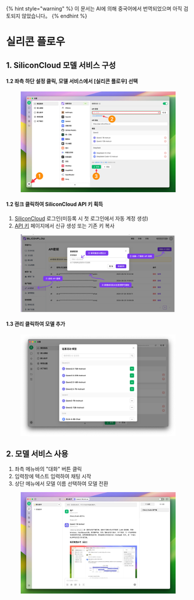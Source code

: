 
{% hint style="warning" %}
이 문서는 AI에 의해 중국어에서 번역되었으며 아직 검토되지 않았습니다。
{% endhint %}

# 실리콘 플로우

## 1. SiliconCloud 모델 서비스 구성 <a href="#id-2-siliconcloud" id="id-2-siliconcloud"></a>

#### [​](https://docs.siliconflow.cn/usercases/use-siliconcloud-in-cherry-studio#2-1)1.2 좌측 하단 설정 클릭, 모델 서비스에서 [실리콘 플로우] 선택 <a href="#id-2-1" id="id-2-1"></a>

<figure><img src="https://raw.githubusercontent.com/siliconflow/doc-images/refs/heads/main/1-apikey-settings.webp" alt=""><figcaption></figcaption></figure>

#### [​](https://docs.siliconflow.cn/usercases/use-siliconcloud-in-cherry-studio#2-2-siliconcloud-api)1.2 링크 클릭하여 SiliconCloud API 키 획득 <a href="#id-2-2-siliconcloud-api" id="id-2-2-siliconcloud-api"></a>

1. [SiliconCloud](https://cloud.siliconflow.cn/) 로그인(미등록 시 첫 로그인에서 자동 계정 생성)
2. [API 키](https://cloud.siliconflow.cn/account/ak) 페이지에서 신규 생성 또는 기존 키 복사

<figure><img src="https://raw.githubusercontent.com/siliconflow/doc-images/refs/heads/main/2-siliconcloud-apikey.png" alt=""><figcaption></figcaption></figure>

#### [​](https://docs.siliconflow.cn/usercases/use-siliconcloud-in-cherry-studio#2-3)1.3 관리 클릭하여 모델 추가 <a href="#id-2-3" id="id-2-3"></a>

<figure><img src="https://raw.githubusercontent.com/siliconflow/doc-images/refs/heads/main/3-models.png" alt=""><figcaption></figcaption></figure>

## [​](https://docs.siliconflow.cn/usercases/use-siliconcloud-in-cherry-studio#3)2. 모델 서비스 사용 <a href="#id-3" id="id-3"></a>

1. 좌측 메뉴바의 "대화" 버튼 클릭
2. 입력창에 텍스트 입력하여 채팅 시작
3. 상단 메뉴에서 모델 이름 선택하여 모델 전환

<figure><img src="https://raw.githubusercontent.com/siliconflow/doc-images/refs/heads/main/4-chat.webp" alt=""><figcaption></figcaption></figure>